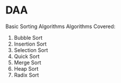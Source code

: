 # DAA
Basic Sorting Algorithms
Algorithms Covered: 
1. Bubble Sort
2. Insertion Sort
3. Selection Sort
4. Quick Sort
5. Merge Sort
6. Heap Sort
7. Radix Sort
